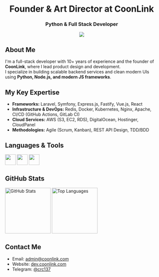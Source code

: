 <h1 align="center">Founder & Art Director at CoonLink</h1>
<h3 align="center">Python & Full Stack Developer</h3> 

<div align="center">
  <a href="https://github.com/coonlink">
    <img src="https://img.shields.io/badge/Founder%20%26%20Director-CoonLink-blueviolet?style=flat-square" />
  </a>
</div>

## About Me  

I'm a full-stack developer with 10+ years of experience and the founder of **CoonLink**, where I lead product design and development.  
I specialize in building scalable backend services and clean modern UIs using **Python, Node.js, and modern JS frameworks**.  

## My Key Expertise  

- **Frameworks:** Laravel, Symfony, Express.js, Fastify, Vue.js, React  
- **Infrastructure & DevOps:** Redis, Docker, Kubernetes, Nginx, Apache, CI/CD (GitHub Actions, GitLab CI)  
- **Cloud Services:** AWS (S3, EC2, RDS), DigitalOcean, Hostinger, CloudPanel  
- **Methodologies:** Agile (Scrum, Kanban), REST API Design, TDD/BDD  

## Languages & Tools  

<p align="left">
  <img src="https://skillicons.dev/icons?i=py,django,fastapi,flask,nodejs,express" height="35" />
  <img src="https://skillicons.dev/icons?i=react,tailwind,astro,js,ts,html,css" height="35" />
  <img src="https://skillicons.dev/icons?i=mysql,postgresql,aws,vercel,sqlite,docker,mongodb" height="35" />
</p>

## GitHub Stats  

<p align="left">
  <img src="https://github-readme-stats.vercel.app/api?username=crc137&show_icons=true&theme=dark" alt="GitHub Stats" height="150"/>
  <img src="https://github-readme-stats.vercel.app/api/top-langs/?username=crc137&layout=compact&theme=dark" alt="Top Languages" height="150"/>
</p>

## Contact Me  

- Email: [admin@coonlink.com](mailto:admin@coonlink.com)  
- Website: [dev.coonlink.com](https://dev.coonlink.com/)  
- Telegram: [@crc137](https://t.me/crc137)  
